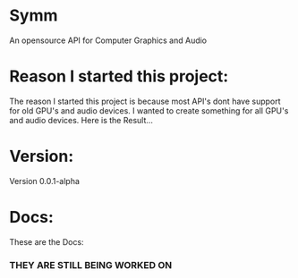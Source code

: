 # Symm
An opensource API for Computer Graphics and Audio
# Reason I started this project:
The reason I started this project is because most API's dont have support for old GPU's and audio devices. I wanted to create something for all GPU's and audio devices. Here is the Result...
# Version:
Version 0.0.1-alpha
# Docs:
These are the Docs:
### THEY ARE STILL BEING WORKED ON
